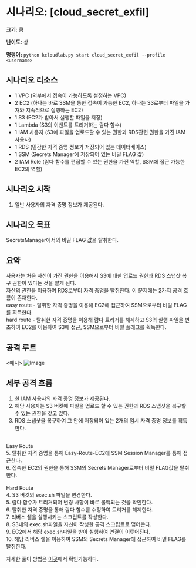 # 시나리오: [cloud_secret_exfil]
**크기:** 큼

**난이도:** 상

**명령어:** `python kcloudlab.py start cloud_secret_exfil --profile <username>`

## 시나리오 리소스
- 1 VPC (외부에서 접속이 가능하도록 설정하는 VPC)
- 2 EC2 (하나는 바로 SSM을 통한 접속이 가능한 EC2, 하나는 S3로부터 파일을 가져와 지속적으로 실행하는 EC2)
- 1 S3 (EC2가 받아서 실행할 파일을 저장)
- 1 Lambda (S3의 이벤트를 트리거하는 람다 함수)
- 1 IAM 사용자 (S3에 파일을 업로드할 수 있는 권한과 RDS관련 권한을 가진 IAM 사용자)
- 1 RDS (민감한 자격 증명 정보가 저장되어 있는 데이터베이스)
- 1 SSM (Secrets Manager에 저장되어 있는 비밀 FLAG 값)
- 2 IAM Role (람다 함수를 편집할 수 있는 권한을 가진 역할, SSM에 접근 가능한 EC2의 역할)

## 시나리오 시작
1. 일반 사용자의 자격 증명 정보가 제공된다.


## 시나리오 목표
SecretsManager에서의 비밀 FLAG 값을 탈취한다.

## 요약
사용자는 처음 자신이 가진 권한을 이용해서 S3에 대한 업로드 권한과 RDS 스냅샷 복구 권한이 있다는 것을 알게 된다.  
자산의 권한을 이용하여 RDS로부터 자격 증명을 탈취한다.
이 문제에는 2가지 공격 흐름이 존재한다.  
easy route - 탈취한 자격 증명을 이용해 EC2에 접근하여 SSM으로부터 비밀 FLAG를 획득한다.  
hard route - 탈취한 자격 증명을 이용해 람다 트리거를 해제하고 S3의 실행 파일을 변조하여 EC2를 이용하여 S3에 접근, SSM으로부터 비밀 플래그를 획득한다.  


## 공격 루트
<예시>
![Image](https://github.com/user-attachments/assets/affa3e11-ebbd-49ae-b687-57b00f53f1c7)


## 세부 공격 흐름

1. 한 IAM 사용자의 자격 증명 정보가 제공된다.
2. 해당 사용자는 S3 버킷에 파일을 업로드 할 수 있는 권한과 RDS 스냅샷을 복구할 수 있는 권한을 갖고 있다.
3. RDS 스냅샷을 복구하여 그 안에 저장되어 있는 2개의 임시 자격 증명 정보를 획득한다.
<br/>
Easy Route  <br/>
5. 탈취한 자격 증명을 통해 Easy-Route-EC2에 SSM Session Manager를 통해 접근한다.<br/>
6. 접속한 EC2의 권한을 통해 SSM의 Secrets Manager로부터 비밀 FLAG값을 탈취한다.
<br/><br/>
Hard Route  <br/>
4. S3 버킷의 exec.sh 파일을 변경한다.<br/>
5. 람다 함수가 트리거되어 변경 사항이 바로 롤백되는 것을 확인한다.<br/>
6. 탈취한 자격 증명을 통해 람다 함수를 수정하여 트리거를 해제한다.<br/>
7. 리버스 쉘을 실행시키는 스크립트를 작성한다.<br/>
8. S3내의 exec.sh파일을 자신이 작성한 공격 스크립트로 덮어쓴다.<br/>
9. EC2에서 해당 exec.sh파일을 받아 실행하여 연결이 이루어진다.<br/>
10. 해당 리버스 쉘을 이용하여 SSM의 Secrets Manager에 접근하여 비밀 FLAG를 탈취한다.<br/>


자세한 풀이 방법은 [이곳](./cheat_sheet.md)에서 확인가능하다.  
